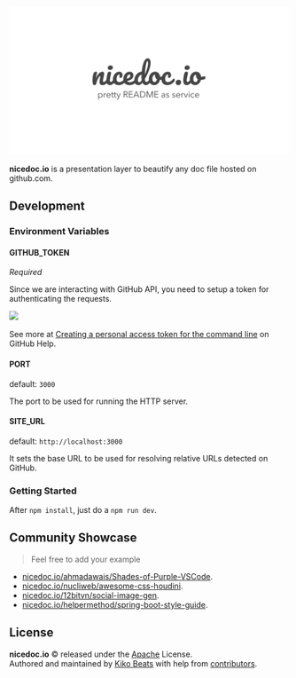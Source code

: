 ![](/static/banner.jpg)

**nicedoc.io** is a presentation layer to beautify any doc file hosted on github.com.

## Development

### Environment Variables

#### GITHUB_TOKEN

*Required*

Since we are interacting with GitHub API, you need to setup a token for authenticating the requests.

![](https://i.imgur.com/6cmrVud.png)

See more at [Creating a personal access token for the command line](https://help.github.com/en/articles/creating-a-personal-access-token-for-the-command-line) on GitHub Help.

#### PORT

default: `3000`</br>

The port to be used for running the HTTP server.

#### SITE_URL

default: `http://localhost:3000`</br>

It sets the base URL to be used for resolving relative URLs detected on GitHub.

### Getting Started

After `npm install`, just do a `npm run dev`.

## Community Showcase

> Feel free to add your example

- [nicedoc.io/ahmadawais/Shades-of-Purple-VSCode](https://nicedoc.io/ahmadawais/Shades-of-Purple-VSCode).
- [nicedoc.io/nucliweb/awesome-css-houdini](https://nicedoc.io/nucliweb/awesome-css-houdini).
- [nicedoc.io/12bitvn/social-image-gen](https://nicedoc.io/12bitvn/social-image-gen).
- [nicedoc.io/helpermethod/spring-boot-style-guide](https://nicedoc.io/helpermethod/spring-boot-style-guide).

## License

**nicedoc.io** © released under the [Apache](/LICENSE.md) License.<br>
Authored and maintained by [Kiko Beats](https://github.com/Kikobeats) with help from [contributors](https://github.com/IBMResearch/nicedoc.io/graphs/contributors).
